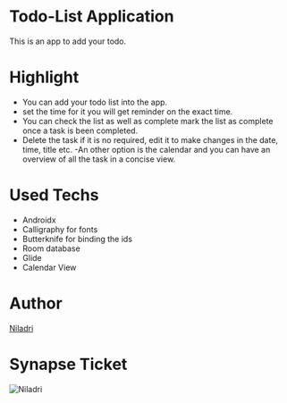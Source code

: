 # Todo-List Application
This is an app to add your todo. 

# Highlight
- You can add your todo list into the app.
- set the time for it you will get reminder on the exact time.
- You can check the list as well as complete mark the list as complete once a task is been completed.
- Delete the task if it is no required, edit it to make changes in the date, time, title etc. 
-An other option is the calendar and you can have an overview of all the task in a concise view.


# Used Techs
- Androidx
- Calligraphy for fonts
- Butterknife for binding the ids
- Room database
- Glide
- Calendar View
# Author
[Niladri](https://github.com/Niladri2003)

# Synapse Ticket

![Niladri](https://user-images.githubusercontent.com/93518661/212972944-cba9249e-3911-46d6-a1c5-053c76522f10.png)

